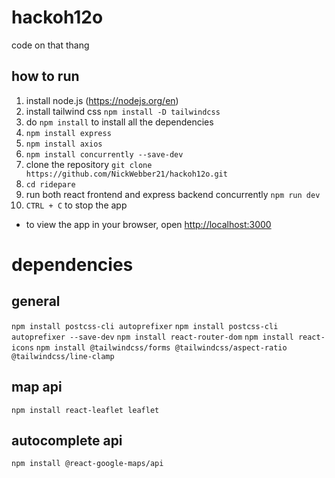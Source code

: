 # hackoh12o
code on that thang

## how to run
1. install node.js (https://nodejs.org/en)
2. install tailwind css `npm install -D tailwindcss`
3. do `npm install` to install all the dependencies
4. `npm install express`
5. `npm install axios`
6. `npm install concurrently --save-dev`
7. clone the repository `git clone https://github.com/NickWebber21/hackoh12o.git`
8. `cd ridepare`
9. run both react frontend and express backend concurrently `npm run dev`
10. `CTRL + C` to stop the app
    
- to view the app in your browser, open [http://localhost:3000](http://localhost:3000)


# dependencies
## general
`npm install postcss-cli autoprefixer`
`npm install postcss-cli autoprefixer --save-dev`
`npm install react-router-dom`
`npm install react-icons`
`npm install @tailwindcss/forms @tailwindcss/aspect-ratio @tailwindcss/line-clamp`

## map api
`npm install react-leaflet leaflet`

## autocomplete api
`npm install @react-google-maps/api`

